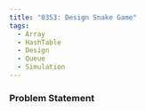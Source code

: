 ```yaml
---
title: "0353: Design Snake Game"
tags:
  - Array
  - HashTable
  - Design
  - Queue
  - Simulation
---
```

### Problem Statement

